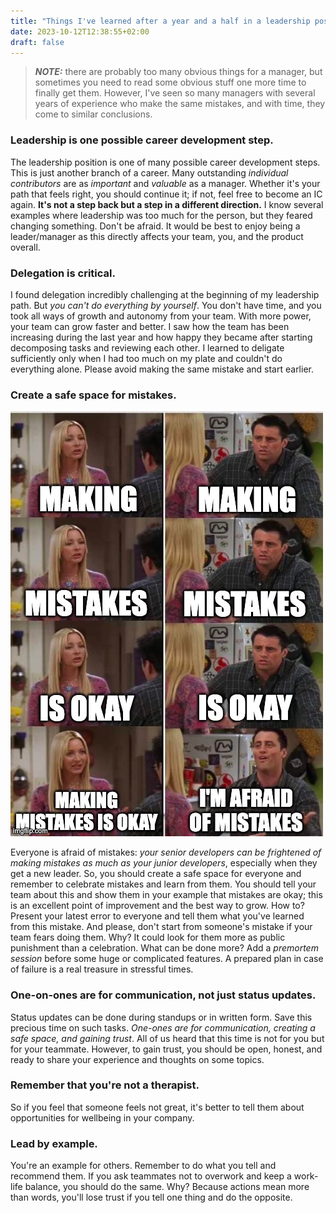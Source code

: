 ```yaml
---
title: "Things I've learned after a year and a half in a leadership position."
date: 2023-10-12T12:38:55+02:00
draft: false
---
```


> **_NOTE:_** there are probably too many obvious things for a manager, 
> but sometimes you need to read some obvious stuff one more time to finally 
> get them. However, I've seen so many managers with several years of 
> experience who make the same mistakes, and with time, they come to similar 
> conclusions.
> 
### Leadership is one possible career development step.
The leadership position is one of many possible career development steps.
This is just another branch of a career. Many outstanding *individual contributors* 
are as *important* and *valuable* as a manager. Whether it's your path that feels
right, you should continue it; if not, feel free to become an IC again.
**It's not a step back but a step in a different direction.**
I know several examples where leadership was too much for the person,
but they feared changing something. Don't be afraid.
It would be best to enjoy being a leader/manager as this
directly affects your team, you, and the product overall.
### Delegation is critical.
I found delegation incredibly challenging at the beginning of my leadership path. 
But *you can't do everything by yourself*. You don't have time, and you took all
ways of growth and autonomy from your team. With more power, your team can grow
faster and better.
I saw how the team has been increasing during the last year and how happy they
became after starting decomposing tasks and reviewing each other.
I learned to deligate sufficiently only when I had too much on my plate and
couldn't do everything alone. Please avoid making the same mistake and start earlier.
### Create a safe space for mistakes.

<p class="text-center">
    <img src="./mistakes.png" class="center" alt="joke about making mistakes">
</p>

Everyone is afraid of mistakes: *your senior developers can be frightened of
making mistakes as much as your junior developers*, especially when they get a
new leader. So, you should create a safe space for everyone and remember to
celebrate mistakes and learn from them. You should tell your team about this
and show them in your example that mistakes are okay; this is an excellent
point of improvement and the best way to grow. How to?
Present your latest error to everyone and tell them what you've learned from
this mistake. And please, don't start from someone's mistake if your team fears
doing them. Why? It could look for them more as public punishment than a
celebration. What can be done more? Add a *premortem session* before some huge or
complicated features. A prepared plan in case of failure is a real treasure in
stressful times.
### One-on-ones are for communication, not just status updates.
Status updates can be done during standups or in written form.
Save this precious time on such tasks. *One-ones are for communication, creating
a safe space, and gaining trust*. All of us heard that this time is not for you
but for your teammate. However, to gain trust, you should be open, honest,
and ready to share your experience and thoughts on some topics.
### Remember that you're not a therapist.
So if you feel that someone feels not great, it's better to tell them
about opportunities for wellbeing in your company.
### Lead by example.
You're an example for others. Remember to do what you tell and recommend them.
If you ask teammates not to overwork and keep a work-life balance, you should do
the same. Why? Because actions mean more than words,
you'll lose trust if you tell one thing and do the opposite.